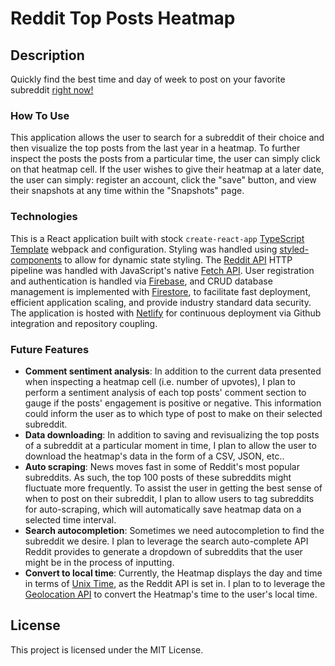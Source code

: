 # Reddit Top Posts Heatmap

## Description

Quickly find the best time and day of week to post on your favorite subreddit [right now!](https://reddit-top-posts-heatmap.netlify.app/)

### How To Use

This application allows the user to search for a subreddit of their choice and
then visualize the top posts from the last year in a heatmap. To further inspect
the posts the posts from a particular time, the user can simply click on that
heatmap cell.
If the user wishes to give their heatmap at a later date, the user
can simply: register an account, click the "save" button, and view their snapshots
at any time within the "Snapshots" page.

### Technologies

This is a React application built with stock `create-react-app` [TypeScript Template](https://create-react-app.dev/docs/adding-typescript/)
webpack and configuration. Styling
was handled using [styled-components](https://styled-components.com/) to allow for
dynamic state styling. The [Reddit API](https://www.reddit.com/dev/api/) HTTP
pipeline was handled with JavaScript's native [Fetch API](https://developer.mozilla.org/en-US/docs/Web/API/fetch). User registration and authentication is handled via [Firebase](https://firebase.google.com/), and CRUD database management is implemented with [Firestore](https://firebase.google.com/docs/firestore),
to facilitate fast deployment, efficient application scaling, and provide industry standard data security. The application is hosted with [Netlify](https://www.netlify.com/) for continuous deployment via Github integration and repository coupling.

### Future Features

- **Comment sentiment analysis**: In addition to the current data presented
  when inspecting a heatmap cell (i.e. number of upvotes), I plan to perform a
  sentiment analysis of each top posts' comment section to gauge if the posts'
  engagement is positive or negative. This information could inform the user
  as to which type of post to make on their selected subreddit.
- **Data downloading**: In addition to saving and revisualizing the top posts of a
  subreddit at a particular moment in time, I plan to allow the user to download
  the heatmap's data in the form of a CSV, JSON, etc..
- **Auto scraping**: News moves fast in some of Reddit's most popular subreddits.
  As such, the top 100 posts of these subreddits might fluctuate more frequently.
  To assist the user in getting the best sense of when to post on their subreddit,
  I plan to allow users to tag subreddits for auto-scraping, which will automatically
  save heatmap data on a selected time interval.
- **Search autocompletion**: Sometimes we need autocompletion to find the subreddit
  we desire. I plan to leverage the search auto-complete API Reddit provides to
  generate a dropdown of subreddits that the user might be in the process of inputting.
- **Convert to local time**: Currently, the Heatmap displays the day and time in terms
  of [Unix Time](https://en.wikipedia.org/wiki/Unix_time), as the Reddit API is set in.
  I plan to to leverage the [Geolocation API](https://developer.mozilla.org/en-US/docs/Web/API/Geolocation_API)
  to convert the Heatmap's time to the user's local time.

## License

This project is licensed under the MIT License.
